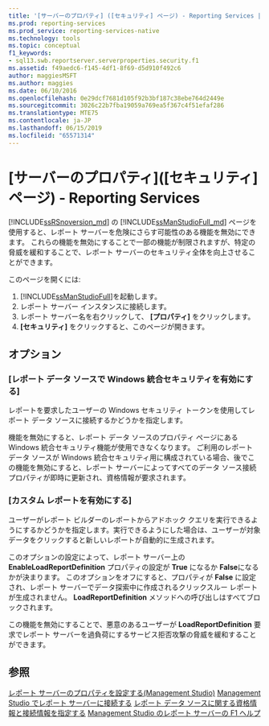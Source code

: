 ```yaml
---
title: '[サーバーのプロパティ] ([セキュリティ] ページ) - Reporting Services | Microsoft Docs'
ms.prod: reporting-services
ms.prod_service: reporting-services-native
ms.technology: tools
ms.topic: conceptual
f1_keywords:
- sql13.swb.reportserver.serverproperties.security.f1
ms.assetid: f49aedc6-f145-4df1-8f69-d5d910f492c6
author: maggiesMSFT
ms.author: maggies
ms.date: 06/10/2016
ms.openlocfilehash: 0e29dcf7681d105f92b3bf187c38ebe764d2449e
ms.sourcegitcommit: 3026c22b7fba19059a769ea5f367c4f51efaf286
ms.translationtype: MTE75
ms.contentlocale: ja-JP
ms.lasthandoff: 06/15/2019
ms.locfileid: "65571314"
---
```

# <a name="server-properties-security-page---reporting-services"></a>[サーバーのプロパティ]\([セキュリティ] ページ) - Reporting Services

  [!INCLUDE[ssRSnoversion_md](../../includes/ssrsnoversion-md.md)] の [!INCLUDE[ssManStudioFull_md](../../includes/ssmanstudiofull-md.md)] ページを使用すると、レポート サーバーを危険にさらす可能性のある機能を無効にできます。 これらの機能を無効にすることで一部の機能が制限されますが、特定の脅威を緩和することで、レポート サーバーのセキュリティ全体を向上させることができます。  
  
 このページを開くには:
 1) [!INCLUDE[ssManStudioFull](../../includes/ssmanstudiofull-md.md)]を起動します。
 2) レポート サーバー インスタンスに接続します。
 3) レポート サーバー名を右クリックして、 **[プロパティ]** をクリックします。
 4) **[セキュリティ]** をクリックすると、このページが開きます。  
  
## <a name="options"></a>オプション

### <a name="enable-windows-integrated-security-for-report-data-sources"></a>[レポート データ ソースで Windows 統合セキュリティを有効にする]

 レポートを要求したユーザーの Windows セキュリティ トークンを使用してレポート データ ソースに接続するかどうかを指定します。  
  
 機能を無効にすると、レポート データ ソースのプロパティ ページにある Windows 統合セキュリティ機能が使用できなくなります。 ご利用のレポート データ ソースが Windows 統合セキュリティ用に構成されている場合、後でこの機能を無効にすると、レポート サーバーによってすべてのデータ ソース接続プロパティが即時に更新され、資格情報が要求されます。  
  
### <a name="enable-ad-hoc-reporting"></a>[カスタム レポートを有効にする]

 ユーザーがレポート ビルダーのレポートからアドホック クエリを実行できるようにするかどうかを指定します。実行できるようにした場合は、ユーザーが対象データをクリックすると新しいレポートが自動的に生成されます。  
  
 このオプションの設定によって、レポート サーバー上の **EnableLoadReportDefinition** プロパティの設定が **True** になるか **False**になるかが決まります。 このオプションをオフにすると、プロパティが **False** に設定され、レポート サーバーでデータ探索中に作成されるクリックスルー レポートが生成されません。 **LoadReportDefinition** メソッドへの呼び出しはすべてブロックされます。  
  
 この機能を無効にすることで、悪意のあるユーザーが **LoadReportDefinition** 要求でレポート サーバーを過負荷にするサービス拒否攻撃の脅威を緩和することができます。  
  
## <a name="see-also"></a>参照

 [レポート サーバーのプロパティを設定する&#40;Management Studio&#41;](../../reporting-services/tools/set-report-server-properties-management-studio.md) [Management Studio でレポート サーバーに接続する](../../reporting-services/tools/connect-to-a-report-server-in-management-studio.md) [レポート データ ソースに関する資格情報と接続情報を指定する](../../reporting-services/report-data/specify-credential-and-connection-information-for-report-data-sources.md) [Management Studio のレポート サーバーの F1 ヘルプ](../../reporting-services/tools/report-server-in-management-studio-f1-help.md)

